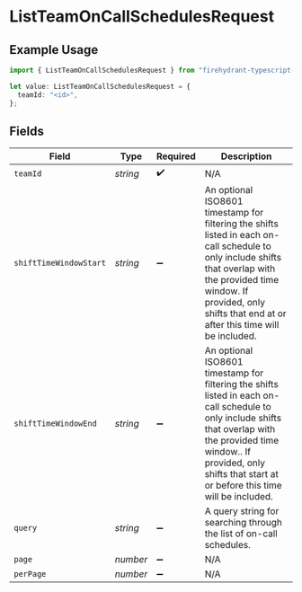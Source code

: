 # ListTeamOnCallSchedulesRequest

## Example Usage

```typescript
import { ListTeamOnCallSchedulesRequest } from "firehydrant-typescript-sdk/models/operations";

let value: ListTeamOnCallSchedulesRequest = {
  teamId: "<id>",
};
```

## Fields

| Field                                                                                                                                                                                                                                   | Type                                                                                                                                                                                                                                    | Required                                                                                                                                                                                                                                | Description                                                                                                                                                                                                                             |
| --------------------------------------------------------------------------------------------------------------------------------------------------------------------------------------------------------------------------------------- | --------------------------------------------------------------------------------------------------------------------------------------------------------------------------------------------------------------------------------------- | --------------------------------------------------------------------------------------------------------------------------------------------------------------------------------------------------------------------------------------- | --------------------------------------------------------------------------------------------------------------------------------------------------------------------------------------------------------------------------------------- |
| `teamId`                                                                                                                                                                                                                                | *string*                                                                                                                                                                                                                                | :heavy_check_mark:                                                                                                                                                                                                                      | N/A                                                                                                                                                                                                                                     |
| `shiftTimeWindowStart`                                                                                                                                                                                                                  | *string*                                                                                                                                                                                                                                | :heavy_minus_sign:                                                                                                                                                                                                                      | An optional ISO8601 timestamp for filtering the shifts listed in each on-call schedule to only include shifts that overlap with the provided time window. If provided, only shifts that end at or after this time will be included.     |
| `shiftTimeWindowEnd`                                                                                                                                                                                                                    | *string*                                                                                                                                                                                                                                | :heavy_minus_sign:                                                                                                                                                                                                                      | An optional ISO8601 timestamp for filtering the shifts listed in each on-call schedule to only include shifts that overlap with the provided time window.. If provided, only shifts that start at or before this time will be included. |
| `query`                                                                                                                                                                                                                                 | *string*                                                                                                                                                                                                                                | :heavy_minus_sign:                                                                                                                                                                                                                      | A query string for searching through the list of on-call schedules.                                                                                                                                                                     |
| `page`                                                                                                                                                                                                                                  | *number*                                                                                                                                                                                                                                | :heavy_minus_sign:                                                                                                                                                                                                                      | N/A                                                                                                                                                                                                                                     |
| `perPage`                                                                                                                                                                                                                               | *number*                                                                                                                                                                                                                                | :heavy_minus_sign:                                                                                                                                                                                                                      | N/A                                                                                                                                                                                                                                     |